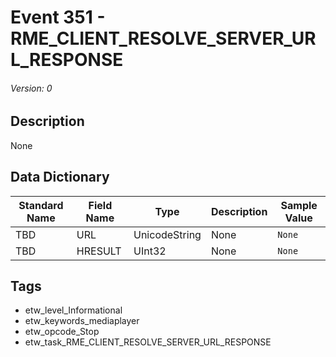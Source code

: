 # Event 351 - RME_CLIENT_RESOLVE_SERVER_URL_RESPONSE
###### Version: 0

## Description
None

## Data Dictionary
|Standard Name|Field Name|Type|Description|Sample Value|
|---|---|---|---|---|
|TBD|URL|UnicodeString|None|`None`|
|TBD|HRESULT|UInt32|None|`None`|

## Tags
* etw_level_Informational
* etw_keywords_mediaplayer
* etw_opcode_Stop
* etw_task_RME_CLIENT_RESOLVE_SERVER_URL_RESPONSE